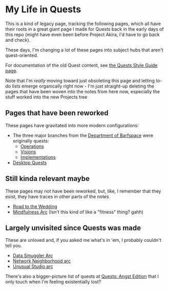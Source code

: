 # My Life in Quests

This is a kind of legacy page, tracking the following pages, which all have their roots in a great giant page I made for Quests back in the early days of this repo (might have even been before Project Akira, I'd have to go back and check).

These days, I'm changing a lot of these pages into subject hubs that aren't quest-oriented.

For documentation of the old Quest content, see [the Quests Style Guide page](13ff3791-e256-443b-9b76-6ce1a594c7a8.md).

Note that I'm *really* moving toward just obsoleting this page and letting to-do lists emerge organically right now - I'm just straight-up deleting the pages that have been woven into the notes from here now, especially the stuff worked into the new Projects tree

## Pages that have been reworked

These pages have gravitated into more modern configurations:

- The three major branches from the [Department of Barfspace][DoB] were originally quests:
  - [Operations][BQO]
  - [Visions][BQV]
  - [Implementations][BQI]
- [Desktop Quests](445ae6d8-5796-43b7-8648-704c8ebb9e18.md)

[DoB]: eb1e81f8-5939-4f85-9930-418044018a75.md
[BQO]: a3f1fbb2-28c2-43b2-950d-6d5b7af7cd64.md
[BQV]: a8c1b237-886b-4169-88ff-9e52bc1dbcf2.md
[BQI]: 30ec2e6e-47d0-496a-a523-0732b35aea8a.md

## Still kinda relevant maybe

These pages may not have been reworked, but, like, I remember that they exist, they have traces in other parts of the notes

- [Road to the Wedding](0bb011ad-48d9-4435-885d-80b17c706f94.md)
- [Mindfulness Arc](2087f1d7-55fa-4d8b-a4a0-01e4d8579047.md) (Isn't this kind of like a "fitness" thing? gahh)

## Largely unvisited since Quests was made

These are unloved and, if you asked me what's in 'em, I probably couldn't tell you.

- [Data Smuggler Arc](58d3072a-0670-4bc3-9db2-fca214ca725e.md)
- [Network Neighborhood arc][NetN]
- [Unusual Studio arc][Unusual Studio Quests]

[NetN]: 8905d737-8f2a-4de7-a850-c1f2b04cd45e.md
[Unusual Studio Quests]: 21528cfb-1ac3-4428-86df-86bb77154a23.md

There's also a bigger-picture list of quests at [Quests: Angst Edition][angst-quests] that I only touch when I'm feeling existentially lost?

[angst-quests]: 59725060-9e81-4681-a58b-3114d5720cc5.md
